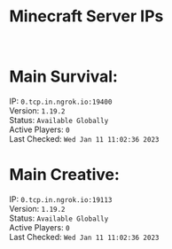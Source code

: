
# Minecraft Server IPs

</br><h1>Main Survival:</h1>IP: `0.tcp.in.ngrok.io:19400` </br> Version: `1.19.2` </br> Status: `Available Globally` </br> Active Players: `0` </br> Last Checked: `Wed Jan 11 11:02:36 2023`
</br><h1>Main Creative:</h1>IP: `0.tcp.in.ngrok.io:19113` </br> Version: `1.19.2` </br> Status: `Available Globally` </br> Active Players: `0` </br> Last Checked: `Wed Jan 11 11:02:36 2023`
